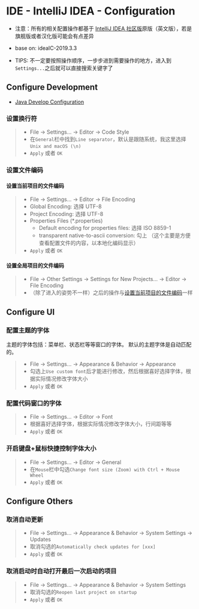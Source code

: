 <!--
* Licensed under MIT (https://github.com/jinyahuan/effective-notebook/blob/master/LICENSE)
* @author Yahuan Jin
* @since 1.0.0
-->

# IDE - IntelliJ IDEA - Configuration
* 注意：所有的相关配置操作都基于 [IntelliJ IDEA 社区版](https://github.com/JetBrains/intellij-community)原版（英文版），若是旗舰版或者汉化版可能会有点差异
* base on: ideaIC-2019.3.3

* TIPS: 不一定要按照操作顺序，一步步进到需要操作的地方，进入到```Settings...```之后就可以直接搜索关键字了


## Configure Development
* [Java Develop Configuration](./ide_idea_config_java.md)

### 设置换行符
> * File -> Settings... -> Editor -> Code Style
> * 在```General```栏中找到```Line separator```，默认是跟随系统，我这里选择```Unix and macOS (\n)```
> * ```Apply``` 或者 ```OK```

### 设置文件编码

#### 设置当前项目的文件编码
> * File -> Settings... -> Editor -> File Encoding
> * Global Encoding: 选择 UTF-8
> * Project Encoding: 选择 UTF-8
> * Properties Files (*.properties)
>   * Default encoding for properties files: 选择 ISO 8859-1
>   * transparent native-to-ascii conversion: 勾上  （这个主要是方便查看配置文件的内容，以本地化编码显示）
> * ```Apply``` 或者 ```OK```

#### 设置全局项目的文件编码
> * File -> Other Settings -> Settings for New Projects... -> Editor -> File Encoding
> * （除了进入的姿势不一样）之后的操作与[设置当前项目的文件编码][config_current_project_file_encoding_uri]一样


## Configure UI

### 配置主题的字体
主题的字体包括：菜单栏、状态栏等等窗口的字体。
默认的主题字体是自动匹配的。
> * File -> Settings... -> Appearance & Behavior -> Appearance
> * 勾选上```Use custom font```后才能进行修改，然后根据喜好选择字体，根据实际情况修改字体大小
> * ```Apply``` 或者 ```OK```

### 配置代码窗口的字体
> * File -> Settings... -> Editor -> Font
> * 根据喜好选择字体，根据实际情况修改字体大小，行间距等等
> * ```Apply``` 或者 ```OK```

### 开启键盘+鼠标快捷控制字体大小
> * File -> Settings... -> Editor -> General
> * 在```Mouse```栏中勾选```Change font size (Zoom) with Ctrl + Mouse Wheel```
> * ```Apply``` 或者 ```OK```


## Configure Others

### 取消自动更新
> * File -> Settings... -> Appearance & Behavior -> System Settings -> Updates
> * 取消勾选的```Automatically check updates for [xxx]```
> * ```Apply``` 或者 ```OK```

### 取消启动时自动打开最后一次启动的项目
> * File -> Settings... -> Appearance & Behavior -> System Settings
> * 取消勾选的```Reopen last project on startup```
> * ```Apply``` 或者 ```OK```


[config_current_project_file_encoding_uri]: ./ide_idea_config.md#设置当前项目的文件编码
